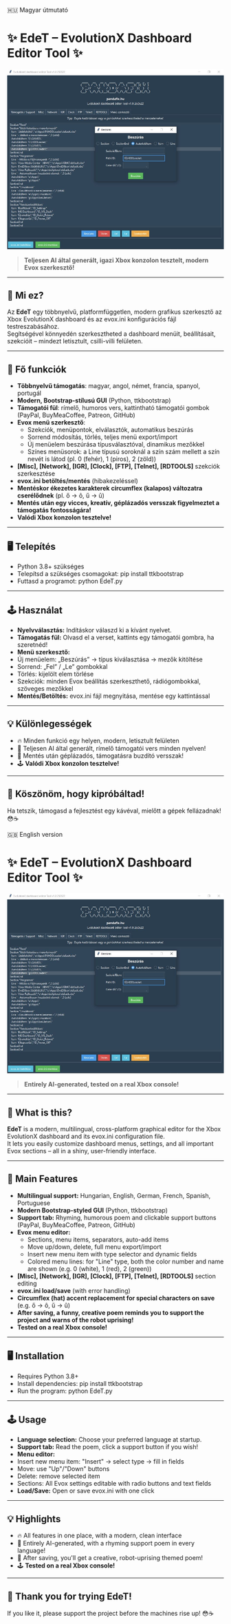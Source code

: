 🇭🇺 Magyar útmutató
# ✨ EdeT – EvolutionX Dashboard Editor Tool ✨

![EdeT főképernyő](.github/EdeT.jpg)

> **Teljesen AI által generált, igazi Xbox konzolon tesztelt, modern Evox szerkesztő!**

---

## 🚀 Mi ez?

Az **EdeT** egy többnyelvű, platformfüggetlen, modern grafikus szerkesztő az Xbox EvolutionX dashboard és az evox.ini konfigurációs fájl testreszabásához.  
Segítségével könnyedén szerkesztheted a dashboard menüit, beállításait, szekcióit – mindezt letisztult, csilli-villi felületen.

---

## 🌟 Fő funkciók

- **Többnyelvű támogatás**: magyar, angol, német, francia, spanyol, portugál
- **Modern, Bootstrap-stílusú GUI** (Python, ttkbootstrap)
- **Támogatói fül**: rímelő, humoros vers, kattintható támogatói gombok (PayPal, BuyMeaCoffee, Patreon, GitHub)
- **Evox menü szerkesztő**:
  - Szekciók, menüpontok, elválasztók, automatikus beszúrás
  - Sorrend módosítás, törlés, teljes menü export/import
  - Új menüelem beszúrása típusválasztóval, dinamikus mezőkkel
  - Színes menüsorok: a Line típusú soroknál a szín szám mellett a szín nevét is látod (pl. 0 (fehér), 1 (piros), 2 (zöld))
- **[Misc], [Network], [IGR], [Clock], [FTP], [Telnet], [RDTOOLS]** szekciók szerkesztése
- **evox.ini betöltés/mentés** (hibakezeléssel)
- **Mentéskor ékezetes karakterek circumflex (kalapos) változatra cserélődnek** (pl. ő → ô, ű → û)
- **Mentés után egy vicces, kreatív, géplázadós versszak figyelmeztet a támogatás fontosságára!**
- **Valódi Xbox konzolon tesztelve!**

---

## 🖥️ Telepítés

- Python 3.8+ szükséges  
- Telepítsd a szükséges csomagokat: pip install ttkbootstrap
- Futtasd a programot: python EdeT.py


---

## 🕹️ Használat

- **Nyelvválasztás:** Indításkor válaszd ki a kívánt nyelvet.
- **Támogatás fül:** Olvasd el a verset, kattints egy támogatói gombra, ha szeretnéd!
- **Menü szerkesztő:**
- Új menüelem: „Beszúrás” → típus kiválasztása → mezők kitöltése
- Sorrend: „Fel” / „Le” gombokkal
- Törlés: kijelölt elem törlése
- Szekciók: minden Evox beállítás szerkeszthető, rádiógombokkal, szöveges mezőkkel
- **Mentés/Betöltés:** evox.ini fájl megnyitása, mentése egy kattintással

---

## 💡 Különlegességek

- 🔥 Minden funkció egy helyen, modern, letisztult felületen
- 🦾 Teljesen AI által generált, rímelő támogatói vers minden nyelven!
- 🤖 Mentés után géplázadós, támogatásra buzdító versszak!
- 🕹️ **Valódi Xbox konzolon tesztelve!**

---

## 🎉 Köszönöm, hogy kipróbáltad!

Ha tetszik, támogasd a fejlesztést egy kávéval, mielőtt a gépek fellázadnak! 😳☕


🇬🇧 English version
# ✨ EdeT – EvolutionX Dashboard Editor Tool ✨

![EdeT EvoX menu editor](.github/EdeT.jpg)

> **Entirely AI-generated, tested on a real Xbox console!**

---

## 🚀 What is this?

**EdeT** is a modern, multilingual, cross-platform graphical editor for the Xbox EvolutionX dashboard and its evox.ini configuration file.  
It lets you easily customize dashboard menus, settings, and all important Evox sections – all in a shiny, user-friendly interface.

---

## 🌟 Main Features

- **Multilingual support:** Hungarian, English, German, French, Spanish, Portuguese
- **Modern Bootstrap-styled GUI** (Python, ttkbootstrap)
- **Support tab:** Rhyming, humorous poem and clickable support buttons (PayPal, BuyMeaCoffee, Patreon, GitHub)
- **Evox menu editor:**
  - Sections, menu items, separators, auto-add items
  - Move up/down, delete, full menu export/import
  - Insert new menu item with type selector and dynamic fields
  - Colored menu lines: for "Line" type, both the color number and name are shown (e.g. 0 (white), 1 (red), 2 (green))
- **[Misc], [Network], [IGR], [Clock], [FTP], [Telnet], [RDTOOLS]** section editing
- **evox.ini load/save** (with error handling)
- **Circumflex (hat) accent replacement for special characters on save** (e.g. ő → ô, ű → û)
- **After saving, a funny, creative poem reminds you to support the project and warns of the robot uprising!**
- **Tested on a real Xbox console!**

---

## 🖥️ Installation

- Requires Python 3.8+
- Install dependencies: pip install ttkbootstrap
- Run the program: python EdeT.py

---

## 🕹️ Usage

- **Language selection:** Choose your preferred language at startup.
- **Support tab:** Read the poem, click a support button if you wish!
- **Menu editor:**
- Insert new menu item: "Insert" → select type → fill in fields
- Move: use "Up"/"Down" buttons
- Delete: remove selected item
- Sections: All Evox settings editable with radio buttons and text fields
- **Load/Save:** Open or save evox.ini with one click

---

## 💡 Highlights

- 🔥 All features in one place, with a modern, clean interface
- 🦾 Entirely AI-generated, with a rhyming support poem in every language!
- 🤖 After saving, you'll get a creative, robot-uprising themed poem!
- 🕹️ **Tested on a real Xbox console!**

---

## 🎉 Thank you for trying EdeT!

If you like it, please support the project before the machines rise up! 😳☕
